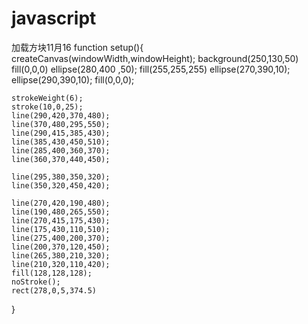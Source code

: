# javascript
加载方块11月16
function setup(){
    createCanvas(windowWidth,windowHeight);
    background(250,130,50)
    fill(0,0,0)
    ellipse(280,400 ,50);
    fill(255,255,255)
    ellipse(270,390,10);
    ellipse(290,390,10);
    fill(0,0,0);
    
    strokeWeight(6);
    stroke(10,0,25);
    line(290,420,370,480);
    line(370,480,295,550);
    line(290,415,385,430);
    line(385,430,450,510);
    line(285,400,360,370);
    line(360,370,440,450);

    line(295,380,350,320);
    line(350,320,450,420);

    line(270,420,190,480);
    line(190,480,265,550);
    line(270,415,175,430);
    line(175,430,110,510);
    line(275,400,200,370);
    line(200,370,120,450);
    line(265,380,210,320);
    line(210,320,110,420);
    fill(128,128,128);
    noStroke();
    rect(278,0,5,374.5)
    
}
